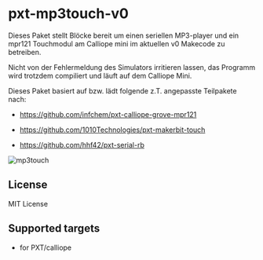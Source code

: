 # pxt-mp3touch-v0

Dieses Paket stellt Blöcke bereit um einen seriellen MP3-player und ein mpr121 Touchmodul am Calliope mini im aktuellen v0 Makecode zu betreiben.

Nicht von der Fehlermeldung des Simulators irritieren lassen, das Programm wird trotzdem compiliert und läuft auf dem Calliope Mini.

Dieses Paket basiert auf bzw. lädt folgende z.T. angepasste Teilpakete nach:

* https://github.com/infchem/pxt-calliope-grove-mpr121

* https://github.com/1010Technologies/pxt-makerbit-touch

* https://github.com/hhf42/pxt-serial-rb

![](https://github.com/MKleinSB/pxt-mp3touch-v0/blob/master/1.jpg "mp3touch")

## License

MIT License 


## Supported targets

* for PXT/calliope

